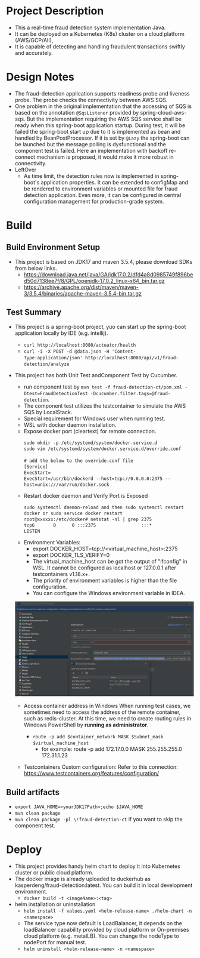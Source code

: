 
# Project Description
* This a real-time fraud detection system implementation Java.
* It can be deployed on a Kubernetes (K8s) cluster on a cloud platform (AWS/GCP/AII), 
* It is capable of detecting and handling fraudulent transactions swiftly and accurately.

# Design Notes
* The fraud-detection application supports readiness probe and liveness probe. The probe checks the connectivity between AWS SQS.
* One problem in the original implementation that the accessing of SQS is based on the annotation `@SqsListener` provided by spring-cloud-aws-sqs.
  But the implementation requiring the AWS SQS service shall be ready when this spring-boot application startup. During test, it will be failed the spring-boot start up due to it is implemented as bean and handled
  by BeanPostProcessor. If it is set by `@Lazy` the spring-boot can be launched but the message polling is dysfunctional and the component test is failed.
  Here an implementation with backoff re-connect mechanism is proposed, it would make it more robust in connectivity.
* LeftOver
  - As time limit, the detection rules now is implemented in spring-boot's application properties.
    It can be extended to configMap and be rendered to environment variables or mounted file for fraud detection application.
    Even more, it can be configured in central configuration management for production-grade system.

# Build
## Build Environment Setup
* This project is based on JDK17 and maven 3.5.4, please download SDKs from below links.
  - https://download.java.net/java/GA/jdk17.0.2/dfd4a8d0985749f896bed50d7138ee7f/8/GPL/openjdk-17.0.2_linux-x64_bin.tar.gz
  - https://archive.apache.org/dist/maven/maven-3/3.5.4/binaries/apache-maven-3.5.4-bin.tar.gz

## Test Summary
* This project is a spring-boot project, yuo can start up the spring-boot application locally by IDE (e.g. intellij).
  - `curl http://localhost:8080/actuator/health`
  - `curl -i -X POST -d @data.json -H 'Content-Type:application/json' http://localhost:8080/api/v1/fraud-detection/analyze`
* This project has both Unit Test andComponent Test by Cucumber.
  - run component test by `mvn test -f fraud-detection-ct/pom.xml -Dtest=FraudDetectionTest -Dcucumber.filter.tags=@fraud-detection`.
  - The component test utilizes the testcontainer to simulate the AWS SQS by LocalStack.
  - Special requirement for Windows user when running test.
  - WSL with docker daemon installation.
  - Expose docker port (cleartext) for remote connection.
    ```shell
    sudo mkdir -p /etc/systemd/system/docker.service.d
    sudo vim /etc/systemd/system/docker.service.d/override.conf
    
    # add the below to the override.conf file
    [Service]
    ExecStart=
    ExecStart=/usr/bin/dockerd --host=tcp://0.0.0.0:2375 --host=unix:///var/run/docker.sock
    ```
  - Restart docker daemon and Verify Port is Exposed
    ```shell
    sudo systemctl daemon-reload and then sudo systemctl restart docker or sudo service docker restart
    root@xxxxxx:/etc/docker# netstat -nl | grep 2375
    tcp6       0      0 :::2375                 :::*                    LISTEN
    ```
  - Environment Variables: 
    - export DOCKER_HOST=tcp://<virtual_machine_host>:2375 
    - export DOCKER_TLS_VERIFY=0
    - The virtual_machine_host can be got the output of "ifconfig" in WSL. It cannot be configured as localhost or 127.0.0.1 after testcontainers v1.18.x+.
    - The priority of environment variables is higher than the file configuration.
    - You can configure the Windows environment variable in IDEA.

  ![](./img/testcontainer_intellj_config.png)
    
  - Access container address in Windows
    When running test cases, we sometimes need to access the address of the remote container, such as redis-cluster. At this time, we need to create routing rules in Windows PowerShell by **running as administrator**.
    - `route -p add $container_network MASK $Subnet_mask $virtual_machine_host` 
      + for example: route -p add 172.17.0.0 MASK 255.255.255.0 172.31.1.23

  - Testcontainers Custom configuration: Refer to this connection: https://www.testcontainers.org/features/configuration/

## Build artifacts
* `export JAVA_HOME=<yourJDK17Path>;echo $JAVA_HOME`
* `mvn clean package`
* `mvn clean package -pl \!fraud-detection-ct` if you want to skip the component test.

# Deploy
* This project provides handy helm chart to deploy it into Kubernetes cluster or public cloud platform.
* The docker image is already uploaded to duckerhub as kasperdeng/fraud-detection:latest. You can build it in local development environment.
  - `docker build -t <imageName>:<tag>`
* helm installation or uninstallation
  - `helm install -f values.yaml <helm-release-name> ./helm-chart -n <namespace>`
  - The service type now default is LoadBalancer, it depends on the loadBalancer capability provided by cloud platform or On-premises cloud platform (e.g. metalLB). You can change the nodeType to nodePort for manual test.
  - `helm uninstall <helm-release-name> -n <namespace>`

